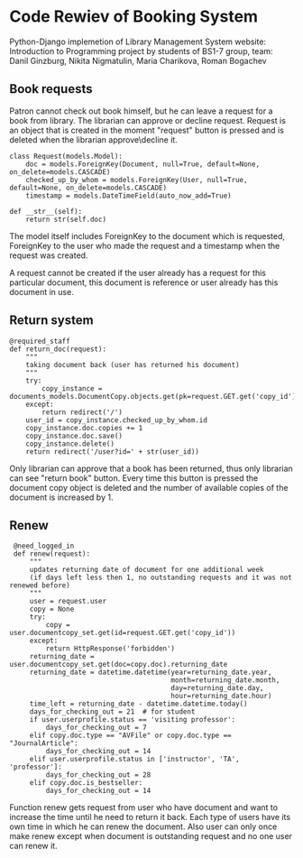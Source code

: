 # Code Rewiev of Booking System
Python-Django implemetion of Library Management System website: 
Introduction to Programming project by students of BS1-7 group, team: Danil Ginzburg, Nikita Nigmatulin,
Maria Charikova, Roman Bogachev

## Book requests

Patron cannot check out book himself, but he can leave a request for a book from library. The librarian can approve or decline request.
Request is an object that is created in the moment "request" button is pressed and is deleted when the librarian approve\decline it.
     
    class Request(models.Model):
        doc = models.ForeignKey(Document, null=True, default=None, on_delete=models.CASCADE)
        checked_up_by_whom = models.ForeignKey(User, null=True, default=None, on_delete=models.CASCADE)
        timestamp = models.DateTimeField(auto_now_add=True)

    def __str__(self):
        return str(self.doc)
       
The model itself includes ForeignKey to the document which is requested, ForeignKey to the user who made the request and a timestamp when
the request was created. 

A request cannot be created if the user already has a request for this particular document, this document is reference or user already
has this document in use. 

## Return system
    @required_staff
    def return_doc(request):
        """
        taking document back (user has returned his document)
        """
        try:
            copy_instance = documents_models.DocumentCopy.objects.get(pk=request.GET.get('copy_id'))
        except:
            return redirect('/')
        user_id = copy_instance.checked_up_by_whom.id
        copy_instance.doc.copies += 1
        copy_instance.doc.save()
        copy_instance.delete()
        return redirect('/user?id=' + str(user_id))

Only librarian can approve that a book has been returned, thus only librarian can see "return book" button. Every time this button
is pressed the document copy object is deleted and the number of available copies of the document is increased by 1. 

## Renew
     @need_logged_in
     def renew(request):
         """
         updates returning date of document for one additional week
         (if days left less then 1, no outstanding requests and it was not renewed before)
         """
         user = request.user
         copy = None
         try:
             copy = user.documentcopy_set.get(id=request.GET.get('copy_id'))
         except:
             return HttpResponse('forbidden')
         returning_date = user.documentcopy_set.get(doc=copy.doc).returning_date
         returning_date = datetime.datetime(year=returning_date.year,
                                            month=returning_date.month,
                                            day=returning_date.day,
                                            hour=returning_date.hour)
         time_left = returning_date - datetime.datetime.today()
         days_for_checking_out = 21  # for student
         if user.userprofile.status == 'visiting professor':
             days_for_checking_out = 7
         elif copy.doc.type == "AVFile" or copy.doc.type == "JournalArticle":
             days_for_checking_out = 14
         elif user.userprofile.status in ['instructor', 'TA', 'professor']:
             days_for_checking_out = 28
         elif copy.doc.is_bestseller:
             days_for_checking_out = 14
             
Function renew gets request from user who have document and want to increase the time until he need to return it back. Each type of users have its own time in which he can renew the document. Also user can only once make renew except when document is outstanding request and no one user can renew it.
             
